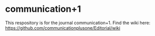 # communication+1

This respository is for the journal communication+1. Find the wiki here: https://github.com/communicationplusone/Editorial/wiki
